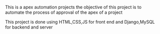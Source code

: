 This is a apex automation projects the objective of this project is to automate the process of approval of the apex of a project 

This project is done using HTML,CSS,JS for front end and Django,MySQL for backend and server
